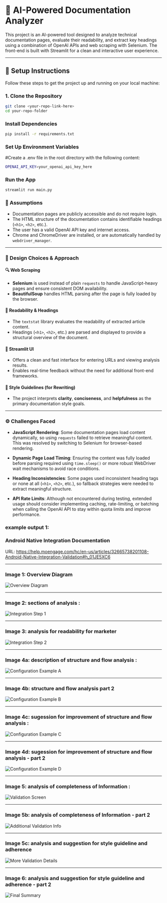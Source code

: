 # 🧠 AI-Powered Documentation Analyzer

This project is an AI-powered tool designed to analyze technical documentation pages, evaluate their readability, and extract key headings using a combination of OpenAI APIs and web scraping with Selenium. The front-end is built with Streamlit for a clean and interactive user experience.

---

## 🚀 Setup Instructions

Follow these steps to get the project up and running on your local machine:

### 1. Clone the Repository

```bash
git clone <your-repo-link-here>
cd your-repo-folder


```

### Install Dependencies
```bash
pip install -r requirements.txt

```

### Set Up Environment Variables
#Create a .env file in the root directory with the following content:
```bash
OPENAI_API_KEY=your_openai_api_key_here
```

### Run the App
```bash
streamlit run main.py

```


### 📌 Assumptions

- Documentation pages are publicly accessible and do not require login.
- The HTML structure of the documentation contains identifiable headings (`<h1>`, `<h2>`, etc.).
- The user has a valid OpenAI API key and internet access.
- Chrome and ChromeDriver are installed, or are automatically handled by `webdriver_manager`.

---


### 🧠 Design Choices & Approach

#### 🔍 Web Scraping
- **Selenium** is used instead of plain `requests` to handle JavaScript-heavy pages and ensure consistent DOM availability.
- **BeautifulSoup** handles HTML parsing after the page is fully loaded by the browser.

#### 🧾 Readability & Headings
- The `textstat` library evaluates the readability of extracted article content.
- Headings (`<h1>`, `<h2>`, etc.) are parsed and displayed to provide a structural overview of the document.

#### 🎯 Streamlit UI
- Offers a clean and fast interface for entering URLs and viewing analysis results.
- Enables real-time feedback without the need for additional front-end frameworks.

#### 🧹 Style Guidelines (for Rewriting)
- The project interprets **clarity**, **conciseness**, and **helpfulness** as the primary documentation style goals.

---
### ⚙️ Challenges Faced

- **JavaScript Rendering**: Some documentation pages load content dynamically, so using `requests` failed to retrieve meaningful content. This was resolved by switching to Selenium for browser-based rendering.

- **Dynamic Page Load Timing**: Ensuring the content was fully loaded before parsing required using `time.sleep()` or more robust WebDriver wait mechanisms to avoid race conditions.

- **Heading Inconsistencies**: Some pages used inconsistent heading tags or none at all (`<h1>`, `<h2>`, etc.), so fallback strategies were needed to extract meaningful structure.

- **API Rate Limits**: Although not encountered during testing, extended usage should consider implementing caching, rate-limiting, or batching when calling the OpenAI API to stay within quota limits and improve performance.


### example output 1:

### Android Native Integration Documentation

URL: https://help.moengage.com/hc/en-us/articles/32665738201108-Android-Native-Integration-Validation#h_01JE5XC6

---

### Image 1: Overview Diagram
![Overview Diagram](image_url1_output/analyze_documentation_1.png)

---

### Image 2: sections of analysis : 
![Integration Step 1](image_url1_output/analyze_documentation_2.png)

---

### Image 3: analysis for readability for marketer 
![Integration Step 2](image_url1_output/analyze_documentation_3.png)

---

### Image 4a:  description of structure and flow analysis :
![Configuration Example A](image_url1_output/analyze_documentation_4a.png)

---

### Image 4b: structure and flow analysis part 2 
![Configuration Example B](image_url1_output/analyze_documentation_4b.png)

---

### Image 4c: sugession for improvement  of structure and flow analysis : 
![Configuration Example C](image_url1_output/analyze_documentation_4c.png)

---

### Image 4d: sugession for improvement  of structure and flow analysis - part 2
![Configuration Example D](image_url1_output/analyze_documentation_4d.png)

---

### Image 5: analysis of completeness of Information : 
![Validation Screen](image_url1_output/analyze_documentation_5.png)

---

### Image 5b: analysis of completeness of Information  - part 2
![Additional Validation Info](image_url1_output/analyze_documentation_5b.png)

---

### Image 5c: analysis and suggestion for style guideline and adherence 
![More Validation Details](image_url1_output/analyze_documentation_5c.png)

---

### Image 6: analysis and suggestion for style guideline and adherence - part 2
![Final Summary](image_url1_output/analyze_documentation_6.png)












